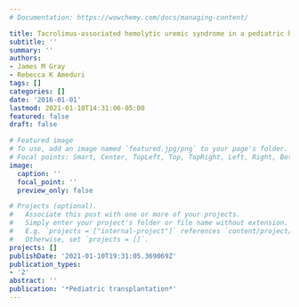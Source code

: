 ```yaml
---
# Documentation: https://wowchemy.com/docs/managing-content/

title: Tacrolimus‐associated hemolytic uremic syndrome in a pediatric heart transplant recipient
subtitle: ''
summary: ''
authors:
- James M Gray
- Rebecca K Ameduri
tags: []
categories: []
date: '2016-01-01'
lastmod: 2021-01-10T14:31:06-05:00
featured: false
draft: false

# Featured image
# To use, add an image named `featured.jpg/png` to your page's folder.
# Focal points: Smart, Center, TopLeft, Top, TopRight, Left, Right, BottomLeft, Bottom, BottomRight.
image:
  caption: ''
  focal_point: ''
  preview_only: false

# Projects (optional).
#   Associate this post with one or more of your projects.
#   Simply enter your project's folder or file name without extension.
#   E.g. `projects = ["internal-project"]` references `content/project/deep-learning/index.md`.
#   Otherwise, set `projects = []`.
projects: []
publishDate: '2021-01-10T19:31:05.369069Z'
publication_types:
- '2'
abstract: ''
publication: '*Pediatric transplantation*'
---
```


